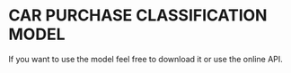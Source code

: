 # CAR PURCHASE CLASSIFICATION MODEL

If you want to use the model feel free to download it or use the online API.